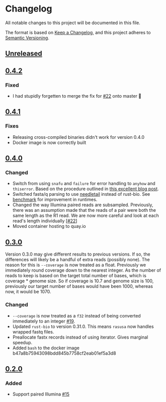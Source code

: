 # Changelog

All notable changes to this project will be documented in this file.

The format is based on [Keep a Changelog](https://keepachangelog.com/en/1.0.0/),
and this project adheres to [Semantic Versioning](https://semver.org/spec/v2.0.0.html).

## [Unreleased]

## [0.4.2]

### Fixed
- I had stupidly forgetten to merge the fix for [#22][22] onto master 🤦

## [0.4.1]

### Fixes
- Releasing cross-compiled binaries didn't work for version 0.4.0
- Docker image is now correctly built

## [0.4.0]

### Changed

- Switch from using `snafu` and `failure` for error handling to `anyhow` and `thiserror`. Based on the procedure outlined in [this excellent blog post][error-blog].
- Switched fasta/q parsing to use [needletail](https://github.com/onecodex/needletail)
  instead of rust-bio. See [benchmark] for improvement in runtimes.
- Changed the way Illumina paired reads are subsampled. Previously, there was an
  assumption made that the reads of a pair were both the same length as the R1 read. We
  are now more careful and look at each read's length individually [[#22][22]]
- Moved container hosting to quay.io

## [0.3.0]

Version 0.3.0 may give different results to previous versions. If so,
the differences will likely be a handful of extra reads (possibly none).
The reason for this is `--coverage` is now treated as a float.
Previously we immediately round coverage down to the nearest integer. As
the number of reads to keep is based on the target total number of
bases, which is coverage * genome size. So if coverage is 10.7 and
genome size is 100, previously our target number of bases would have
been 1000, whereas now, it would be 1070.

### Changed
- `--coverage` is now treated as a `f32` instead of being converted
  immediately to an integer [#19][19].
- Updated `rust-bio` to version 0.31.0. This means `rasusa` now handles
  wrapped fastq files.
- Preallocate fastx records instead of using iterator. Gives marginal
  speedup.
- Added `bash` to the docker image b47a8b75943098bdd845b7758cf2eab01ef5a3d8

## [0.2.0]

### Added
- Support paired Illumina [#15](https://github.com/mbhall88/rasusa/issues/15)


[unreleased]: https://github.com/mbhall88/rasusa/compare/0.4.2...HEAD
[0.4.2]: https://github.com/mbhall88/rasusa/releases/tag/0.4.2
[0.4.1]: https://github.com/mbhall88/rasusa/releases/tag/0.4.1
[0.4.0]: https://github.com/mbhall88/rasusa/releases/tag/0.4.0
[0.3.0]: https://github.com/mbhall88/rasusa/releases/tag/0.3.0
[0.2.0]: https://github.com/mbhall88/rasusa/releases/tag/0.2.0
[19]: https://github.com/mbhall88/rasusa/issues/19
[22]: https://github.com/mbhall88/rasusa/issues/22
[benchmark]: https://github.com/mbhall88/rasusa#benchmark
[error-blog]: https://nick.groenen.me/posts/rust-error-handling/
